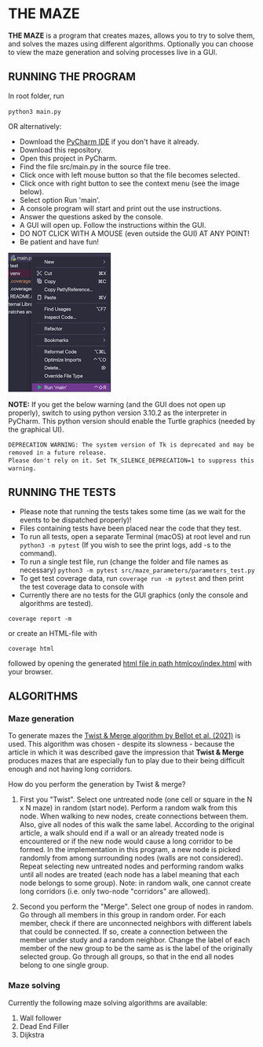 # THE MAZE

**THE MAZE** is a program that creates mazes, allows you to try to solve them, and
solves the mazes using different algorithms. Optionally you can choose to view the
maze generation and solving processes live in a GUI.

## RUNNING THE PROGRAM

In root folder, run

`python3 main.py`

OR alternatively:

- Download the [PyCharm IDE](https://www.jetbrains.com/pycharm/download/#section=mac) if you don't have it already.
- Download this repository.
- Open this project in PyCharm.
- Find the file src/main.py in the source file tree.
- Click once with left mouse button so that the file becomes selected.
- Click once with right button to see the context menu (see the image below).
- Select option Run 'main'.
- A console program will start and print out the use instructions.
- Answer the questions asked by the console.
- A GUI will open up. Follow the instructions within the GUI.
- DO NOT CLICK WITH A MOUSE (even outside the GUI) AT ANY POINT!
- Be patient and have fun!

![how_to_run](images/how_to_run.png)

**NOTE:**
If you get the below warning (and the GUI does not open up properly),
switch to using python version 3.10.2 as the interpreter in PyCharm.
This python version should enable the Turtle graphics (needed by the graphical UI).

```
DEPRECATION WARNING: The system version of Tk is deprecated and may be removed in a future release.
Please don't rely on it. Set TK_SILENCE_DEPRECATION=1 to suppress this warning.
```

## RUNNING THE TESTS

- Please note that running the tests takes some time (as we wait for the events to be dispatched properly)!
- Files containing tests have been placed near the code that they test.
- To run all tests, open a separate Terminal (macOS) at root level and run
  `python3 -m pytest`
  (If you wish to see the print logs, add -s to the command).
- To run a single test file, run (change the folder and file names as necessary)
  `python3 -m pytest src/maze_parameters/parameters_test.py`
- To get test coverage data, run
  `coverage run -m pytest`
  and then print the test coverage data to console with
- Currently there are no tests for the GUI graphics (only the console and algorithms are tested).

```
coverage report -m
```

or create an HTML-file with

```
coverage html
```

followed by opening the generated [html file in path htmlcov/index.html](htmlcov/index.html) with your browser.

## ALGORITHMS

### Maze generation

To generate mazes the [Twist & Merge algorithm by Bellot et al. (2021)](https://www.sciencedirect.com/science/article/abs/pii/S0020025521002656) is used. This algorithm was chosen - despite its slowness - because the article in which it was described gave the impression that **Twist & Merge** produces mazes that are especially fun to play due to their being difficult enough and not having long corridors.

How do you perform the generation by Twist & merge?

1. First you "Twist". Select one untreated node (one cell or square in the N x N maze) in random (start node). Perform a random walk from this node. When walking to new nodes, create connections between them. Also, give all nodes of this walk the same label. According to the original article, a walk should end if a wall or an already treated node is encountered or if the new node would cause a long corridor to be formed. In the implementation in this program, a new node is picked randomly from among surrounding nodes (walls are not considered). Repeat selecting new untreated nodes and performing random walks until all nodes are treated (each node has a label meaning that each node belongs to some group). Note: in random walk, one cannot create long corridors (i.e. only two-node "corridors" are allowed).

2. Second you perform the "Merge". Select one group of nodes in random. Go through all members in this group in random order. For each member, check if there are unconnected neighbors with different labels that could be connected. If so, create a connection between the member under study and a random neighbor. Change the label of each member of the new group to be the same as is the label of the originally selected group. Go through all groups, so that in the end all nodes belong to one single group.

### Maze solving

Currently the following maze solving algorithms are available:

1. Wall follower
2. Dead End Filler
3. Dijkstra
